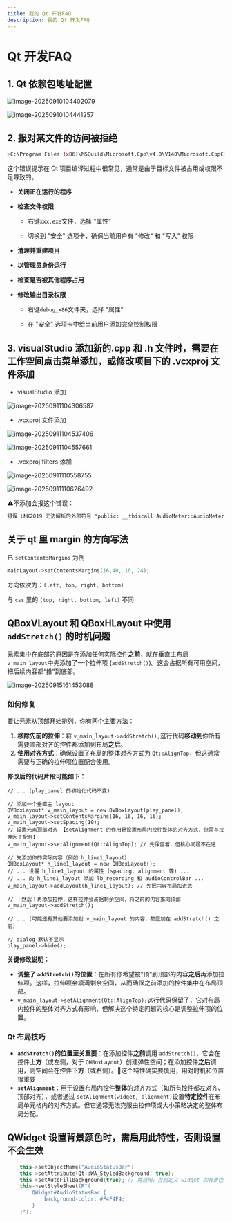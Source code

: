 ```yaml
---
title: 我的 Qt 开发FAQ
description: 我的 Qt 开发FAQ
---
```




# Qt 开发FAQ

## 1. Qt 依赖包地址配置

![image-20250910104402079](./image-20250910104402079.png)

![image-20250910104441257](./image-20250910104441257.png)

## 2. 报对某文件的访问被拒绝

```bash
>C:\Program Files (x86)\MSBuild\Microsoft.Cpp\v4.0\V140\Microsoft.CppClean.targets(76,5): warning : 对路径“d:\project\xxx\bin\debug_x86\xxx.exe”的访问被拒绝。
```

这个错误提示在 Qt 项目编译过程中很常见，通常是由于目标文件被占用或权限不足导致的。

- **关闭正在运行的程序**

- **检查文件权限**

  - 右键`xxx.exe`文件，选择 "属性"

  - 切换到 "安全" 选项卡，确保当前用户有 "修改" 和 "写入" 权限

- **清理并重建项目**

- **以管理员身份运行**

- **检查是否被其他程序占用**

- **修改输出目录权限**

  - 右键`debug_x86`文件夹，选择 "属性"

  - 在 "安全" 选项卡中给当前用户添加完全控制权限

## 3. visualStudio 添加新的.cpp 和 .h 文件时，需要在工作空间点击菜单添加，或修改项目下的 .vcxproj 文件添加

- visualStudio 添加

![image-20250911104306587](./image-20250911104306587.png)

- .vcxproj 文件添加

![image-20250911104537406](./image-20250911104537406.png)

![image-20250911104557661](./image-20250911104557661.png)

- .vcxproj.filters 添加

![image-20250911110558755](./image-20250911110558755.png)

![image-20250911110626492](./image-20250911110626492.png)

:warning:不添加会报这个错误：

```tex
错误 LNK2019 无法解析的外部符号 "public: __thiscall AudioMeter::AudioMeter(class QWidget *)" (??0AudioMeter@@QAE@PAVQWidget@@@Z)，该符号在函数 "public: __thiscall MainWindow::MainWindow(class QWidget *)" (??0MainWindow@@QAE@PAVQWidget@@@Z) 中被引用 uai_clinical_aid 
```



## 关于 qt 里 margin 的方向写法

已 `setContentsMargins` 为例

```c++
mainLayout->setContentsMargins(16,40, 16, 24);
```

方向依次为：`(left, top, right, bottom)`

与 `css` 里的 `(top, right, bottom, left)` 不同



## QBoxVLayout 和 QBoxHLayout 中使用 **`addStretch()`** 的时机问题

元素集中在底部的原因是在添加任何实际控件**之前**，就在垂直主布局 `v_main_layout`中先添加了一个拉伸项 (`addStretch()`)。这会占据所有可用空间，把后续内容都“推”到底部。

![image-20250915161453088](./image-20250915161453088.png)

### 如何修复

要让元素从顶部开始排列，你有两个主要方法：

1. **移除先前的拉伸**：将 `v_main_layout->addStretch();`这行代码**移动到**你所有需要顶部对齐的控件都添加到布局**之后**。
2. **使用对齐方式**：确保设置了布局的整体对齐方式为 `Qt::AlignTop`，但这通常需要与正确的拉伸项位置配合使用。

**修改后的代码片段可能如下：**

```
// ... (play_panel 的初始化代码不变)

// 添加一个垂直主 layout
QVBoxLayout* v_main_layout = new QVBoxLayout(play_panel);
v_main_layout->setContentsMargins(16, 16, 16, 16);
v_main_layout->setSpacing(10);
// 设置元素顶部对齐 【setAlignment 的作用是设置布局内控件整体的对齐方式，但需与拉伸因子配合】
v_main_layout->setAlignment(Qt::AlignTop); // 先保留着，但核心问题不在这

// 先添加你的实际内容（例如 h_line1_layout）
QHBoxLayout* h_line1_layout = new QHBoxLayout();
// ... 设置 h_line1_layout 的属性 (spacing, alignment 等) ...
// ... 向 h_line1_layout 添加 lb_recording 和 audioControlBar ...
v_main_layout->addLayout(h_line1_layout); // 先把内容布局加进去

// ！然后！再添加拉伸，这样拉伸会占据剩余空间，将之前的内容推向顶部
v_main_layout->addStretch();

// ... (可能还有其他要添加到 v_main_layout 的内容，都应加在 addStretch() 之前)

// dialog 默认不显示
play_panel->hide();
```

**关键修改说明：**

- **调整了 `addStretch()`的位置**：在所有你希望被“顶”到顶部的内容**之后**再添加拉伸项。这样，拉伸项会填满剩余空间，从而确保之前添加的控件集中在布局顶部。
- `v_main_layout->setAlignment(Qt::AlignTop);`这行代码保留了，它对布局内控件的整体对齐方式有影响，但解决这个特定问题的核心是调整拉伸项的位置。

### Qt 布局技巧

- **`addStretch()`的位置至关重要**：在添加控件**之前**调用 `addStretch()`，它会在控件**上方**（或左侧，对于 `QHBoxLayout`）创建弹性空间；在添加控件**之后**调用，则空间会在控件**下方**（或右侧）。:do_not_litter:这个特性确实要慎用，用对时机和位置很重要
- **`setAlignment`**：用于设置布局内控件**整体**的对齐方式（如所有控件都左对齐、顶部对齐），或者通过 `setAlignment(widget, alignment)`设置**特定控件**在布局单元格内的对齐方式。但它通常无法克服由拉伸项或大小策略决定的整体布局分配。





## QWidget 设置背景颜色时，需启用此特性，否则设置不会生效

```c++
    this->setObjectName("AudioStatusBar")
    this->setAttribute(Qt::WA_StyledBackground, true);
    this->setAutoFillBackground(true); // 需启用，否则定义 widget 的背景色不生效
    this->setStyleSheet(R"(
        QWidget#AudioStatusBar {
            background-color: #F4F4F4;
        }
    )");
```

